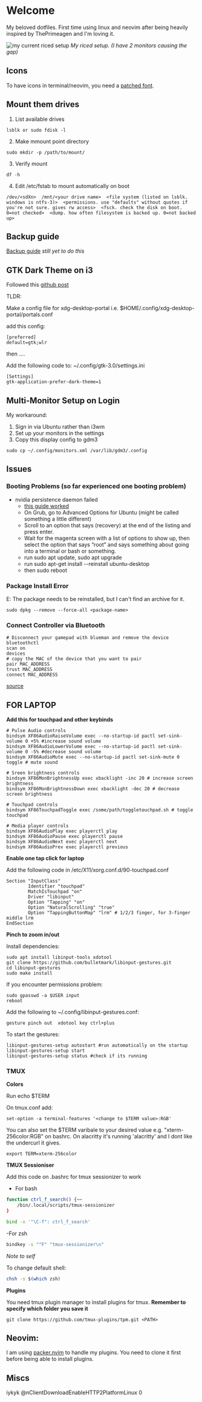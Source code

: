 # Welcome

My beloved dotfiles. First time using linux and neovim after being heavily inspired by ThePrimeagen and I'm loving it.

![my current riced setup](rice.png)
_My riced setup. (I have 2 monitors causing the gap)_

## Icons

To have icons in terminal/neovim, you need a [patched font](https://www.nerdfonts.com/font-downloads).

## Mount them drives

1. List available drives

```
lsblk or sudo fdisk -l
```

2. Make mmount point directory

```
sudo mkdir -p /path/to/mount/
```

3. Verify mount

```
df -h
```

4. Edit /etc/fstab to mount automatically on boot

```
/dev/<sdXn>  /mnt/<your drive name>  <file system (listed on lsblk. windows is ntfs-3)>  <permissions. use "defaults" without quotes if you're not sure. gives rw access>  <fsck. check the disk on boot. 0=not checked>  <dump. how often filesystem is backed up. 0=not backed up>
```

## Backup guide

[Backup guide](https://ubuntuforums.org/showthread.php?t=35087)
_still yet to do this_

## GTK Dark Theme on i3

Followed this [github post](https://github.com/i3/i3/discussions/5896#discussioncomment-8556941)

TLDR:

Make a config file for xdg-desktop-portal i.e. $HOME/.config/xdg-desktop-portal/portals.conf

add this config:

```
[preferred]
default=gtk;wlr
```

then ....

Add the following code to: ~/.config/gtk-3.0/settings.ini

```
[Settings]
gtk-application-prefer-dark-theme=1
```

## Multi-Monitor Setup on Login

My workaround:

1. Sign in via Ubuntu rather than i3wm
2. Set up your monitors in the settings
3. Copy this display config to gdm3

```
sudo cp ~/.config/monitors.xml /var/lib/gdm3/.config
```

## Issues

### Booting Problems (so far experienced one booting problem)

-   nvidia persistence daemon failed
    -   [this guide worked](https://community.frame.work/t/solved-ubuntu-wont-boot-hangs-when-displaying-logs/29148)
    -   On Grub, go to Advanced Options for Ubuntu (might be called something a little different)
    -   Scroll to an option that says (recovery) at the end of the listing and press enter.
    -   Wait for the magenta screen with a list of options to show up, then select the option that says “root” and says something about going into a terminal or bash or something.
    -   run sudo apt update, sudo apt upgrade
    -   run sudo apt-get install --reinstall ubuntu-desktop
    -   then sudo reboot

### Package Install Error

E: The package <package-name> needs to be reinstalled, but I can't find an archive for it.

```
sudo dpkg --remove --force-all <package-name>
```

### Connect Controller via Bluetooth

```
# Disconnect your gamepad with blueman and remove the device
bluetoothctl
scan on
devices
# copy the MAC of the device that you want to pair
pair MAC_ADDRESS
trust MAC_ADDRESS
connect MAC_ADDRESS
```

[source](https://github.com/bluez/bluez/issues/673#issuecomment-1849132576)

## FOR LAPTOP

**Add this for touchpad and other keybinds**

```
# Pulse Audio controls
bindsym XF86AudioRaiseVolume exec --no-startup-id pactl set-sink-volume 0 +5% #increase sound volume
bindsym XF86AudioLowerVolume exec --no-startup-id pactl set-sink-volume 0 -5% #decrease sound volume
bindsym XF86AudioMute exec --no-startup-id pactl set-sink-mute 0 toggle # mute sound

# Sreen brightness controls
bindsym XF86MonBrightnessUp exec xbacklight -inc 20 # increase screen brightness
bindsym XF86MonBrightnessDown exec xbacklight -dec 20 # decrease screen brightness

# Touchpad controls
bindsym XF86TouchpadToggle exec /some/path/toggletouchpad.sh # toggle touchpad

# Media player controls
bindsym XF86AudioPlay exec playerctl play
bindsym XF86AudioPause exec playerctl pause
bindsym XF86AudioNext exec playerctl next
bindsym XF86AudioPrev exec playerctl previous
```

**Enable one tap click for laptop**

Add the following code in /etc/X11/xorg.conf.d/90-touchpad.conf

```
Section "InputClass"
        Identifier "touchpad"
        MatchIsTouchpad "on"
        Driver "libinput"
        Option "Tapping" "on"
        Option "NaturalScrolling" "true"
        Option "TappingButtonMap" "lrm" # 1/2/3 finger, for 3-finger middle lrm
EndSection
```

**Pinch to zoom in/out**

Install dependencies:

```
sudo apt install libinput-tools xdotool
git clone https://github.com/bulletmark/libinput-gestures.git
cd libinput-gestures
sudo make install
```

If you encounter permissions problem:

```
sudo gpasswd -a $USER input
reboot
```

Add the following to ~/.config/libinput-gestures.conf:

```gesture pinch in   xdotool key ctrl+minus
gesture pinch out  xdotool key ctrl+plus
```

To start the gestures:

```
libinput-gestures-setup autostart #run automatically on the startup
libinput-gestures-setup start
libinput-gestures-setup status #check if its running
```

### TMUX

**Colors**

Run echo $TERM

On tmux.conf add:

```
set-option -a terminal-features '<change to $TERM value>:RGB'
```

You can also set the $TERM varibale to your desired value e.g. "xterm-256color:RGB" on bashrc. On alacritty it's running 'alacritty' and I dont like the undercurl it gives.

```
export TERM=xterm-256color
```

**TMUX Sessioniser**

Add this code on .bashrc for tmux sessionizer to work

- For bash
```bash
function ctrl_f_search() {~~
    /bin/.local/scripts/tmux-sessionizer
}

bind -x '"\C-f": ctrl_f_search'
```

-For zsh
```bash
bindkey -s "^F" "tmux-sessionizer\n"
```

*Note to self*

To change default shell:
```bash
chsh -s $(which zsh)
```

**Plugins**

You need tmux plugin manager to install plugins for tmux. **Remember to specify which folder you save it**

```
git clone https://github.com/tmux-plugins/tpm.git <PATH>
```

## Neovim:

I am using [packer.nvim](https://github.com/wbthomason/packer.nvim) to handle my plugins. You need to clone it first before being able to install plugins.

## Miscs

iykyk @nClientDownloadEnableHTTP2PlatformLinux 0
